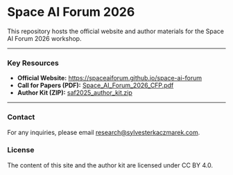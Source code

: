 # Space AI Forum 2026

This repository hosts the official website and author materials for the Space AI Forum 2026 workshop.

---

### Key Resources

*   **Official Website:** https://spaceaiforum.github.io/space-ai-forum
*   **Call for Papers (PDF):** [Space_AI_Forum_2026_CFP.pdf](Space_AI_Forum_2026_CFP.pdf)
*   **Author Kit (ZIP):** [saf2025_author_kit.zip](saf2025_author_kit.zip)

---

### Contact

For any inquiries, please email research@sylvesterkaczmarek.com.

### License

The content of this site and the author kit are licensed under CC BY 4.0.
